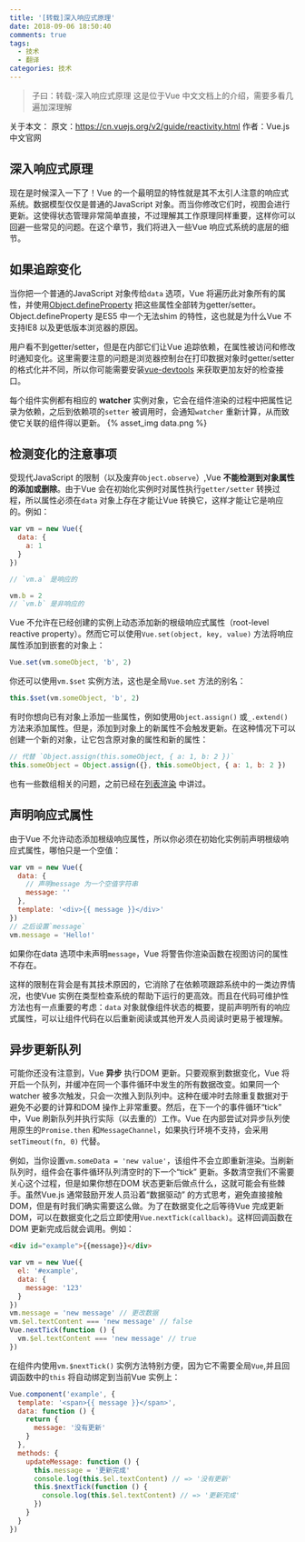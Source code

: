 ```yaml
---
title: '[转载]深入响应式原理'
date: 2018-09-06 18:50:40
comments: true
tags:
  - 技术
  - 翻译
categories: 技术
---
```


> 子曰：转载-深入响应式原理
> 这是位于Vue 中文文档上的介绍，需要多看几遍加深理解


关于本文：
原文：https://cn.vuejs.org/v2/guide/reactivity.html
作者：Vue.js 中文官网

## 深入响应式原理

现在是时候深入一下了！Vue 的一个最明显的特性就是其不太引人注意的响应式系统。数据模型仅仅是普通的JavaScript 对象。而当你修改它们时，视图会进行更新。这使得状态管理非常简单直接，不过理解其工作原理同样重要，这样你可以回避一些常见的问题。在这个章节，我们将进入一些Vue 响应式系统的底层的细节。

## 如果追踪变化

当你把一个普通的JavaScript 对象传给`data` 选项，Vue 将遍历此对象所有的属性，并使用[Object.defineProperty](https://developer.mozilla.org/en-US/docs/Web/JavaScript/Reference/Global_Objects/Object/defineProperty) 把这些属性全部转为getter/setter。Object.defineProperty 是ES5 中一个无法shim 的特性，这也就是为什么Vue 不支持IE8 以及更低版本浏览器的原因。

<!--more-->

用户看不到getter/setter，但是在内部它们让Vue 追踪依赖，在属性被访问和修改时通知变化。这里需要注意的问题是浏览器控制台在打印数据对象时getter/setter 的格式化并不同，所以你可能需要安装[vue-devtools](https://github.com/vuejs/vue-devtools) 来获取更加友好的检查接口。

每个组件实例都有相应的 **watcher** 实例对象，它会在组件渲染的过程中把属性记录为依赖，之后到依赖项的`setter` 被调用时，会通知`watcher` 重新计算，从而致使它关联的组件得以更新。
{% asset_img data.png %}

## 检测变化的注意事项

受现代JavaScript 的限制（以及废弃`Object.observe`）,Vue **不能检测到对象属性的添加或删除**。由于Vue 会在初始化实例时对属性执行`getter/setter` 转换过程，所以属性必须在`data` 对象上存在才能让Vue 转换它，这样才能让它是响应的。例如：
```js
var vm = new Vue({
  data: {
    a: 1
  }
})

// `vm.a` 是响应的

vm.b = 2
// `vm.b` 是非响应的
```

Vue 不允许在已经创建的实例上动态添加新的根级响应式属性（root-level reactive property）。然而它可以使用`Vue.set(object, key, value)` 方法将响应属性添加到嵌套的对象上：
```js
Vue.set(vm.someObject, 'b', 2)
```

你还可以使用`vm.$set` 实例方法，这也是全局`Vue.set` 方法的别名：
```js
this.$set(vm.someObject, 'b', 2)
```

有时你想向已有对象上添加一些属性，例如使用`Object.assign()` 或`_.extend()` 方法来添加属性。但是，添加到对象上的新属性不会触发更新。在这种情况下可以创建一个新的对象，让它包含原对象的属性和新的属性：
```js
// 代替 `Object.assign(this.someObject, { a: 1, b: 2 })`
this.someObject = Object.assign({}, this.someObject, { a: 1, b: 2 })
```

也有一些数组相关的问题，之前已经在[列表渲染](https://cn.vuejs.org/v2/guide/list.html#%E6%B3%A8%E6%84%8F%E4%BA%8B%E9%A1%B9) 中讲过。

## 声明响应式属性

由于Vue 不允许动态添加根级响应属性，所以你必须在初始化实例前声明根级响应式属性，哪怕只是一个空值：
```js
var vm = new Vue({
  data: {
    // 声明message 为一个空值字符串
    message: ''
  },
  template: '<div>{{ message }}</div>'
})
// 之后设置`message`
vm.message = 'Hello!'
```

如果你在data 选项中未声明`message`，Vue 将警告你渲染函数在视图访问的属性不存在。

这样的限制在背会是有其技术原因的，它消除了在依赖项跟踪系统中的一类边界情况，也使Vue 实例在类型检查系统的帮助下运行的更高效。而且在代码可维护性方法也有一点重要的考虑：`data` 对象就像组件状态的概要，提前声明所有的响应式属性，可以让组件代码在以后重新阅读或其他开发人员阅读时更易于被理解。

## 异步更新队列

可能你还没有注意到，Vue **异步** 执行DOM 更新。只要观察到数据变化，Vue 将开启一个队列，并缓冲在同一个事件循环中发生的所有数据改变。如果同一个watcher 被多次触发，只会一次推入到队列中。这种在缓冲时去除重复数据对于避免不必要的计算和DOM 操作上非常重要。然后，在下一个的事件循环“tick” 中，Vue 刷新队列并执行实际（以去重的）工作。Vue 在内部尝试对异步队列使用原生的`Promise.then` 和`MessageChannel`，如果执行环境不支持，会采用`setTimeout(fn, 0)` 代替。

例如，当你设置`vm.someData = 'new value'`，该组件不会立即重新渲染。当刷新队列时，组件会在事件循环队列清空时的下一个“tick” 更新。多数清空我们不需要关心这个过程，但是如果你想在DOM 状态更新后做点什么，这就可能会有些棘手。虽然Vue.js 通常鼓励开发人员沿着“数据驱动” 的方式思考，避免直接接触DOM，但是有时我们确实需要这么做。为了在数据变化之后等待Vue 完成更新DOM，可以在数据变化之后立即使用`Vue.nextTick(callback)`。这样回调函数在DOM 更新完成后就会调用。例如：
```html
<div id="example">{{message}}</div>
```
```js
var vm = new Vue({
  el: '#example',
  data: {
    message: '123'
  }
})
vm.message = 'new message' // 更改数据
vm.$el.textContent === 'new message' // false
Vue.nextTick(function () {
  vm.$el.textContent === 'new message' // true
})
```

在组件内使用`vm.$nextTick()` 实例方法特别方便，因为它不需要全局`Vue`,并且回调函数中的`this` 将自动绑定到当前Vue 实例上：
```js
Vue.component('example', {
  template: '<span>{{ message }}</span>',
  data: function () {
    return {
      message: '没有更新'
    }
  },
  methods: {
    updateMessage: function () {
      this.message = '更新完成'
      console.log(this.$el.textContent) // => '没有更新'
      this.$nextTick(function () {
        console.log(this.$el.textContent) // => '更新完成'
      })
    }
  }
})
```
